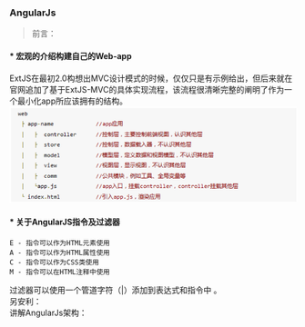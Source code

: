 ### AngularJs  
> 前言：  
#### * 宏观的介绍构建自己的Web-app  
ExtJS在最初2.0构想出MVC设计模式的时候，仅仅只是有示例给出，但后来就在官网追加了基于ExtJS-MVC的具体实现流程，该流程很清晰完整的阐明了作为一个最小化app所应该拥有的结构。  
![](images/Web-app.png)  
#### * 关于AngularJS指令及过滤器  
    E - 指令可以作为HTML元素使用
    A - 指令可以作为HTML属性使用
    C - 指令可以作为CSS类使用
    M - 指令可以在HTML注释中使用 
过滤器可以使用一个管道字符（|）添加到表达式和指令中 。  
另安利：  
讲解AngularJs架构：
